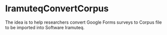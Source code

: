 # IramuteqConvertCorpus

The idea is to help researchers convert Google Forms surveys to Corpus file to be imported into Software Iramuteq.
